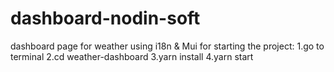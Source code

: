 # dashboard-nodin-soft
dashboard page for weather using i18n &amp; Mui
for starting the project:
1.go to terminal
2.cd weather-dashboard
3.yarn install
4.yarn start
